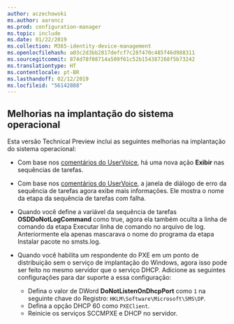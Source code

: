 ```yaml
---
author: aczechowski
ms.author: aaroncz
ms.prod: configuration-manager
ms.topic: include
ms.date: 01/22/2019
ms.collection: M365-identity-device-management
ms.openlocfilehash: a03c2d3bb2817defcf7c28f470c485f46d988311
ms.sourcegitcommit: 874d78f08714a509f61c52b154387268f5b73242
ms.translationtype: HT
ms.contentlocale: pt-BR
ms.lasthandoff: 02/12/2019
ms.locfileid: "56142888"
---
```

## <a name="bkmk_osd"></a> Melhorias na implantação do sistema operacional
<!--3633146,3641475,3654172,3734270-->

Esta versão Technical Preview inclui as seguintes melhorias na implantação do sistema operacional:

- Com base nos [comentários do UserVoice](https://configurationmanager.uservoice.com/forums/300492-ideas/suggestions/20361052-task-sequence-view-only-option), há uma nova ação **Exibir** nas sequências de tarefas. <!--3633146-->  

- Com base nos [comentários do UserVoice](https://configurationmanager.uservoice.com/forums/300492-ideas/suggestions/13880781-task-sequence-error-dialog-box-needs-to-show-step), a janela de diálogo de erro da sequência de tarefas agora exibe mais informações. Ele mostra o nome da etapa da sequência de tarefas com falha. <!--3641475-->  

- Quando você define a variável da sequência de tarefas **OSDDoNotLogCommand** como true, agora ela também oculta a linha de comando da etapa Executar linha de comando no arquivo de log. Anteriormente ela apenas mascarava o nome do programa da etapa Instalar pacote no smsts.log.<!--3654172-->  

- Quando você habilita um respondente do PXE em um ponto de distribuição sem o serviço de implantação do Windows, agora isso pode ser feito no mesmo servidor que o serviço DHCP. Adicione as seguintes configurações para dar suporte a essa configuração:<!--3734270-->  
    - Defina o valor de DWord **DoNotListenOnDhcpPort** como `1` na seguinte chave do Registro: `HKLM\Software\Microsoft\SMS\DP`. 
    - Defina a opção DHCP 60 como `PXEClient`.  
    - Reinicie os serviços SCCMPXE e DHCP no servidor.  

